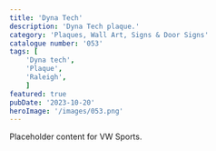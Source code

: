 ```yaml
---
title: 'Dyna Tech'
description: 'Dyna Tech plaque.'
category: 'Plaques, Wall Art, Signs & Door Signs'
catalogue number: '053'
tags: [
    'Dyna tech', 
    'Plaque', 
    'Raleigh',
    ]
featured: true
pubDate: '2023-10-20'
heroImage: '/images/053.png'
---
```


Placeholder content for VW Sports.
